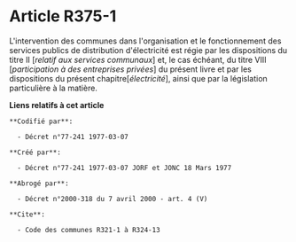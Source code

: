 # Article R375-1

L'intervention des communes dans l'organisation et le fonctionnement des services publics de distribution d'électricité est
régie par les dispositions du titre II [*relatif aux services communaux*] et, le cas échéant, du titre VIII [*participation à
des entreprises privées*] du présent livre et par les dispositions du présent chapitre[*électricité*], ainsi que par la
législation particulière à la matière.

**Liens relatifs à cet article**

	**Codifié par**:

	  - Décret n°77-241 1977-03-07

	**Créé par**:

	  - Décret n°77-241 1977-03-07 JORF et JONC 18 Mars 1977

	**Abrogé par**:

	  - Décret n°2000-318 du 7 avril 2000 - art. 4 (V)

	**Cite**:

	  - Code des communes R321-1 à R324-13
